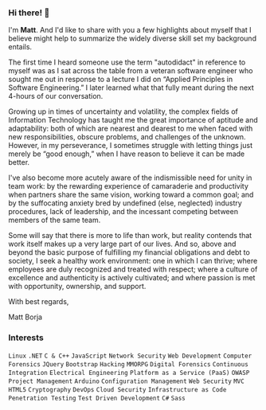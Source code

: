 ### Hi there! 👋 

I'm **Matt**. And I'd like to share with you a few highlights about myself that I believe might help to summarize the widely diverse skill set my background entails.

The first time I heard someone use the term "autodidact" in reference to myself was as I sat across the table from a veteran software engineer who sought me out in response to a lecture I did on “Applied Principles in Software Engineering.” I later learned what that fully meant during the next 4-hours of our conversation.

Growing up in times of uncertainty and volatility, the complex fields of Information Technology has taught me the great importance of aptitude and adaptability: both of which are nearest and dearest to me when faced with new responsibilities, obscure problems, and challenges of the unknown. However, in my perseverance, I sometimes struggle with letting things just merely be “good enough,” when I have reason to believe it can be made better.

I've also become more acutely aware of the indismissible need for unity in team work: by the rewarding experience of camaraderie and productivity when partners share the same vision, working toward a common goal; and by the suffocating anxiety bred by undefined (else, neglected) industry procedures, lack of leadership, and the incessant competing between members of the same team.

Some will say that there is more to life than work, but reality contends that work itself makes up a very large part of our lives. And so, above and beyond the basic purpose of fulfilling my financial obligations and debt to society, I seek a healthy work environment: one in which I can thrive; where employees are duly recognized and treated with respect; where a culture of excellence and authenticity is actively cultivated; and where passion is met with opportunity, ownership, and support.

With best regards,

Matt Borja

### Interests
`Linux` `.NET` `C & C++` `JavaScript` `Network Security` `Web Development` `Computer Forensics` `JQuery` `Bootstrap` `Hacking` `MMORPG` `Digital Forensics` `Continuous Integration` `Electrical Engineering` `Platform as a Service (PaaS)` `OWASP` `Project Management` `Arduino` `Configuration Management` `Web Security` `MVC` `HTML5` `Cryptography` `DevOps` `Cloud Security` `Infrastructure as Code` `Penetration Testing` `Test Driven Development` `C#` `Sass`
